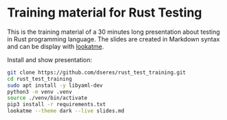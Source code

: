 # Training material for Rust Testing

This is the training material of a 30 minutes long presentation about testing in Rust programming language. The slides are created in Markdown syntax and can be display with [lookatme](https://lookatme.readthedocs.io/en/latest/index.html).

Install and show presentation:
```bash
git clone https://github.com/dseres/rust_test_training.git
cd rust_test_training
sudo apt install -y libyaml-dev 
python3 -m venv .venv
source ./venv/bin/activate
pip3 install -r requirements.txt
lookatme --theme dark --live slides.md
```